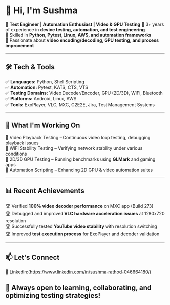 # 👋 Hi, I'm Sushma

🔹 **Test Engineer | Automation Enthusiast | Video & GPU Testing**
🔹 3+ years of experience in **device testing, automation, and test engineering**  
🔹 Skilled in **Python, Pytest, Linux, AWS, and automation frameworks**  
🔹 Passionate about **video encoding/decoding, GPU testing, and process improvement**  

---

## 🛠️ Tech & Tools  
✅ **Languages:** Python, Shell Scripting  
✅ **Automation:** Pytest, KATS, CTS, VTS  
✅ **Testing Domains:** Video Decoder/Encoder, GPU (2D/3D), WiFi, Bluetooth  
✅ **Platforms:** Android, Linux, AWS  
✅ **Tools:** ExoPlayer, VLC, MXC, C2E2E, Jira, Test Management Systems  

---

## 🚀 What I'm Working On  
🔸 Video Playback Testing – Continuous video loop testing, debugging playback issues  
🔸 WiFi Stability Testing – Verifying network stability under various conditions  
🔸 2D/3D GPU Testing – Running benchmarks using **GLMark** and gaming apps  
🔸 Automation Scripting – Enhancing 2D GPU & video automation suites

---

## 📊 Recent Achievements  
🏆 Verified **100% video decoder performance** on MXC app (Build 273)  
🏆 Debugged and improved **VLC hardware acceleration issues** at 1280x720 resolution  
🏆 Successfully tested **YouTube video stability** with resolution switching  
🏆 Improved **test execution process** for ExoPlayer and decoder validation  

---

## 📫 Let's Connect  
💼 LinkedIn:(https://www.linkedin.com/in/sushma-rathod-046664180/) 

## 🚀 Always open to learning, collaborating, and optimizing testing strategies!  
